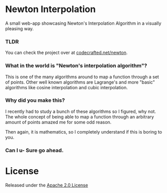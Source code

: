 # Newton Interpolation
A small web-app showcasing Newton's Interpolation Algorithm in a visually pleasing way.


### TLDR

You can check the project over at [codecrafted.net/newton](http://codecrafted.net/newton).


### What in the world is "Newton's interpolation algorithm"?

This is one of the many algorithms around to map a function through a set of points. Other well known algorithms are Lagrange's and more "basic" algorithms like cosine interpolation and cubic interpolation.


### Why did you make this?

I recently had to study a bunch of these algorithms so I figured, why not. The whole concept of being able to map a function through an arbitrary amount of points amazed me for some odd reason.

Then again, it is mathematics, so I completely understand if this is boring to you.


### Can I u- Sure go ahead.


# License

Released under the [Apache 2.0 License](https://github.com/code-mc/loadtoast/blob/master/license.md)